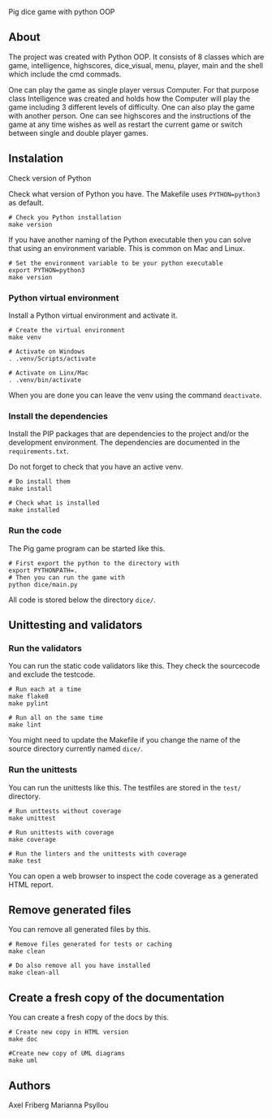 <p align="left">
  Pig dice game with python OOP
  <br>
</p>


##  About

The project was created with Python OOP.
It consists of 8 classes which are game, intelligence, highscores,
dice_visual, menu, player, main and the shell which include the cmd commads.

One can play the game as single player versus Computer. For that purpose
class Intelligence was created and holds how the Computer will play the game
including 3 different levels of difficulty.
One can also play the game with another person.
One can see highscores and the instructions of the game at any time wishes as well
as restart the current game or switch between single and double player games.



## Instalation

Check version of Python

Check what version of Python you have. The Makefile uses `PYTHON=python3` as default.

```
# Check you Python installation
make version
```

If you have another naming of the Python executable then you can solve that using an environment variable. This is common on Mac and Linux.

```
# Set the environment variable to be your python executable
export PYTHON=python3
make version
```

### Python virtual environment

Install a Python virtual environment and activate it.

```
# Create the virtual environment
make venv

# Activate on Windows
. .venv/Scripts/activate

# Activate on Linx/Mac
. .venv/bin/activate
```

When you are done you can leave the venv using the command `deactivate`.

### Install the dependencies

Install the PIP packages that are dependencies to the project and/or the development environment. The dependencies are documented in the `requirements.txt`.

Do not forget to check that you have an active venv.

```
# Do install them
make install

# Check what is installed
make installed
```

### Run the code

The Pig game program can be started like this.

```
# First export the python to the directory with
export PYTHONPATH=.
# Then you can run the game with
python dice/main.py
```

All code is stored below the directory `dice/`.

##  Unittesting and validators

### Run the validators

You can run the static code validators like this. They check the sourcecode and exclude the testcode.

```
# Run each at a time
make flake8
make pylint

# Run all on the same time
make lint
```

You might need to update the Makefile if you change the name of the source directory currently named `dice/`.

### Run the unittests

You can run the unittests like this. The testfiles are stored in the `test/` directory.

```
# Run unttests without coverage
make unittest

# Run unittests with coverage
make coverage

# Run the linters and the unittests with coverage
make test
```

You can open a web browser to inspect the code coverage as a generated HTML report.



## Remove generated files

You can remove all generated files by this.

```
# Remove files generated for tests or caching
make clean

# Do also remove all you have installed
make clean-all
```

## Create a fresh copy of the documentation

You can create a fresh copy of the docs by this.

```
# Create new copy in HTML version
make doc

#Create new copy of UML diagrams
make uml
```

## Authors
 Axel Friberg
 Marianna Psyllou
